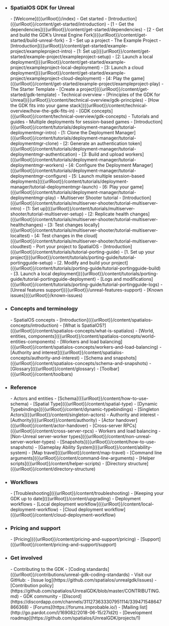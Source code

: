 - <h3>SpatialOS GDK for Unreal</h3>
    - [Welcome]({{urlRoot}}/index)
    - Get started
        - [Introduction]({{urlRoot}}/content/get-started/introduction)
        - [1 - Get the dependencies]({{urlRoot}}/content/get-started/dependencies)
        - [2 - Get and build the GDK’s Unreal Engine Fork]({{urlRoot}}/content/get-started/build-unreal-fork)
        - 3 - Set up a project
            - The Example Project
                - [Introduction]({{urlRoot}}/content/get-started/example-project/exampleproject-intro)
                - [1: Set up]({{urlRoot}}/content/get-started/example-project/exampleproject-setup)
                - [2: Launch a local deployment]({{urlRoot}}/content/get-started/example-project/exampleproject-local-deployment)
                - [3: Launch a cloud deployment]({{urlRoot}}/content/get-started/example-project/exampleproject-cloud-deployment)
                - [4: Play the game]({{urlRoot}}/content/get-started/example-project/exampleproject-play)
            - The Starter Template
                - [Create a project]({{urlRoot}}/content/get-started/gdk-template)
    - Technical overview
        - [Principles of the GDK for Unreal]({{urlRoot}}/content/technical-overview/gdk-principles)
        - [How the GDK fits into your game stack]({{urlRoot}}/content/technical-overview/how-the-gdk-fits-in)
        - [GDK concepts]({{urlRoot}}/content/technical-overview/gdk-concepts)
    - Tutorials and guides
        - Multiple deployments for session-based games
            - [Introduction]({{urlRoot}}/content/tutorials/deployment-manager/tutorial-deploymentmgr-intro)
            - [1: Clone the Deployment Manager]({{urlRoot}}/content/tutorials/deployment-manager/tutorial-deploymentmgr-clone)
            - [2: Generate an authentication token]({{urlRoot}}/content/tutorials/deployment-manager/tutorial-deploymentmgr-authentication)
            - [3: Build and upload workers]({{urlRoot}}/content/tutorials/deployment-manager/tutorial-deploymentmgr-workers)
            - [4: Configure the Deployment Manager]({{urlRoot}}/content/tutorials/deployment-manager/tutorial-deploymentmgr-configure)
            - [5: Launch multiple session-based deployments]({{urlRoot}}/content/tutorials/deployment-manager/tutorial-deploymentmgr-launch)
            - [6: Play your game]({{urlRoot}}/content/tutorials/deployment-manager/tutorial-deploymentmgr-play)
        - Multiserver Shooter tutorial
            - [Introduction]({{urlRoot}}/content/tutorials/multiserver-shooter/tutorial-multiserver-intro)
            - [1: Set up]({{urlRoot}}/content/tutorials/multiserver-shooter/tutorial-multiserver-setup)
            - [2: Replicate health changes]({{urlRoot}}/content/tutorials/multiserver-shooter/tutorial-multiserver-healthchanges)
            - [3: Test changes locally]({{urlRoot}}/content/tutorials/multiserver-shooter/tutorial-multiserver-localtest)
            - [4: Test changes in the cloud]({{urlRoot}}/content/tutorials/multiserver-shooter/tutorial-multiserver-cloudtest)
        - Port your project to SpatialOS
            - [Introduction]({{urlRoot}}/content/tutorials/tutorial-porting-guide)
            - [1. Set up your project]({{urlRoot}}/content/tutorials/porting-guide/tutorial-portingguide-setup)
            - [2. Modify and build your project]({{urlRoot}}/content/tutorials/porting-guide/tutorial-portingguide-build)
            - [3. Launch a local deployment]({{urlRoot}}/content/tutorials/porting-guide/tutorial-portingguide-deployment)
            - [Logs and modifications]({{urlRoot}}/content/tutorials/porting-guide/tutorial-portingguide-logs)
    - [Unreal features support]({{urlRoot}}/unreal-features-support)
    - [Known issues]({{urlRoot}}/known-issues)
- <h3>Concepts and terminology</h3>
    - SpatialOS concepts
        - [Introduction]({{urlRoot}}/content/spatialos-concepts/introduction)
        - [What is SpatialOS?]({{urlRoot}}/content/spatialos-concepts/what-is-spatialos)
        - [World, entities, components]({{urlRoot}}/content/spatialos-concepts/world-entities-components)
        - [Workers and load balancing]({{urlRoot}}/content/spatialos-concepts/workers-and-load-balancing)
        - [Authority and interest]({{urlRoot}}/content/spatialos-concepts/authority-and-interest)
        - [Schema and snapshots]({{urlRoot}}/content/spatialos-concepts/schema-and-snapshots)
    - [Glossary]({{urlRoot}}/content/glossary)
    - [Toolbar]({{urlRoot}}/content/toolbars)
- <h3>Reference</h3>
    - Actors and entities
        - [Schema]({{urlRoot}}/content/how-to-use-schema)
        - [Spatial Type]({{urlRoot}}/content/spatial-type)
        - [Dynamic Typebindings]({{urlRoot}}/content/dynamic-typebindings)
        - [Singleton Actors]({{urlRoot}}/content/singleton-actors)
    - Authority and interest
        - [Authority]({{urlRoot}}/content/authority)
        - [Actor handover]({{urlRoot}}/content/actor-handover)
        - [Cross-server RPCs]({{urlRoot}}/content/cross-server-rpcs)
    - Workers and load balancing
        - [Non-Unreal server-worker types]({{urlRoot}}/content/non-unreal-server-worker-types)
    - [Snapshots]({{urlRoot}}/content/how-to-use-snapshots) 
    - [Gameplay Ability System]({{urlRoot}}/content/ability-system)
    - [Map travel]({{urlRoot}}/content/map-travel)
    - [Command line arguments]({{urlRoot}}/content/command-line-arguments)
    - [Helper scripts]({{urlRoot}}/content/helper-scripts)
    - [Directory structure]({{urlRoot}}/content/directory-structure)
- <h3>Workflows</h3>
    - [Troubleshooting]({{urlRoot}}/content/troubleshooting)
    - [Keeping your GDK up to date]({{urlRoot}}/content/upgrading)
    - Deployment workflows
        - [Local deployment workflow]({{urlRoot}}/content/local-deployment-workflow)
        - [Cloud deployment workflow]({{urlRoot}}/content/cloud-deployment-workflow)
- <h3>Pricing and support</h3>
    - [Pricing]({{urlRoot}}/content/pricing-and-support/pricing)
    - [Support]({{urlRoot}}/content/pricing-and-support/support)
- <h3>Get involved</h3>
    - Contributing to the GDK
        - [Coding standards]({{urlRoot}}/contributions/unreal-gdk-coding-standards)
        - Visit our GitHub:
            - [Issue log](https://github.com/spatialos/unrealgdk/issues)
            - [Contribution policy](https://github.com/spatialos/UnrealGDK/blob/master/CONTRIBUTING.md)
    - GDK community  
        - [Discord](https://discordapp.com/channels/311273633307951114/339471548647866368)
        - [Forums](https://forums.improbable.io/)
        - [Mailing list](http://go.pardot.com/l/169082/2018-06-15/27ld2t)
    - [Development roadmap](https://github.com/spatialos/UnrealGDK/projects/1)